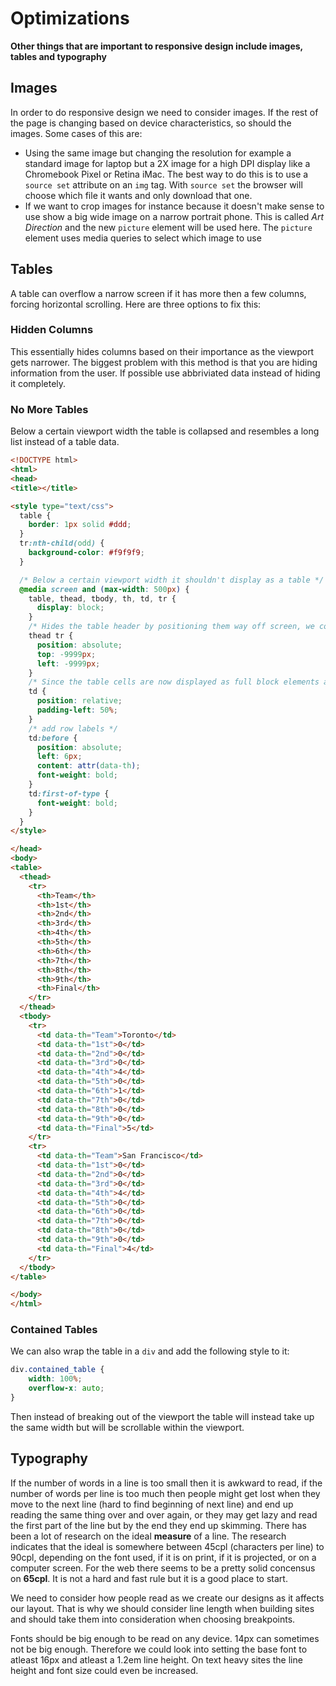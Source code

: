 # Optimizations

**Other things that are important to responsive design include images, tables and typography**

## Images
In order to do responsive design we need to consider images. If the rest of the page is changing based on device characteristics, so should the images. 
Some cases of this are: 
* Using the same image but changing the resolution for example a standard image for laptop but a 2X image for a high DPI display like a Chromebook Pixel or Retina iMac. The best way to do this is to use a `source set` attribute on an `img` tag. With `source set` the browser will choose which file it wants and only download that one.
* If we want to crop images for instance because it doesn't make sense to use show a big wide image on a narrow portrait phone. This is called *Art Direction* and the new `picture` element will be used here. The `picture` element uses media queries to select which image to use

## Tables
A table can overflow a narrow screen if it has more then a few columns, forcing horizontal scrolling. Here are three options to fix this:

### Hidden Columns
This essentially hides columns based on their importance as the viewport gets narrower. The biggest problem with this method is that you are hiding information from the user. If possible use abbriviated data instead of hiding it completely.

### No More Tables
Below a certain viewport width the table is collapsed and resembles a long list instead of a table data. 
```html
<!DOCTYPE html>
<html>
<head>
<title></title>

<style type="text/css">
  table {
    border: 1px solid #ddd;
  }
  tr:nth-child(odd) {
    background-color: #f9f9f9;
  }

  /* Below a certain viewport width it shouldn't display as a table */
  @media screen and (max-width: 500px) {
    table, thead, tbody, th, td, tr {
      display: block;
    }
    /* Hides the table header by positioning them way off screen, we could set `display: none;` but this could affect accessibility for people using screen readers as the browser won't tell them the column headers */
    thead tr {
      position: absolute;
      top: -9999px;
      left: -9999px;
    }
    /* Since the table cells are now displayed as full block elements add some padding and also set the position to relative */
    td { 
      position: relative;
      padding-left: 50%; 
    }
    /* add row labels */
    td:before { 
      position: absolute;
      left: 6px;
      content: attr(data-th);
      font-weight: bold;
    }
    td:first-of-type {
      font-weight: bold;
    }
  }
</style>

</head>
<body>
<table>
  <thead>
    <tr>
      <th>Team</th>
      <th>1st</th>
      <th>2nd</th>
      <th>3rd</th>
      <th>4th</th>
      <th>5th</th>
      <th>6th</th>
      <th>7th</th>
      <th>8th</th>
      <th>9th</th>
      <th>Final</th>
    </tr>
  </thead>
  <tbody>
    <tr>
      <td data-th="Team">Toronto</td>
      <td data-th="1st">0</td>
      <td data-th="2nd">0</td>
      <td data-th="3rd">0</td>
      <td data-th="4th">4</td>
      <td data-th="5th">0</td>
      <td data-th="6th">1</td>
      <td data-th="7th">0</td>
      <td data-th="8th">0</td>
      <td data-th="9th">0</td>
      <td data-th="Final">5</td>
    </tr>
    <tr>
      <td data-th="Team">San Francisco</td>
      <td data-th="1st">0</td>
      <td data-th="2nd">0</td>
      <td data-th="3rd">0</td>
      <td data-th="4th">4</td>
      <td data-th="5th">0</td>
      <td data-th="6th">0</td>
      <td data-th="7th">0</td>
      <td data-th="8th">0</td>
      <td data-th="9th">0</td>
      <td data-th="Final">4</td>
    </tr>
  </tbody>
</table>

</body>
</html>
```

### Contained Tables
We can also wrap the table in a `div` and  add the following style to it:
```css
div.contained_table {
    width: 100%;
    overflow-x: auto;
}
```
Then instead of breaking out of the viewport the table will instead take up the same width but will be scrollable within the viewport.

## Typography
If the number of words in a line is too small then it is awkward to read, if the number of words per line is too much then people might get lost when they move to the next line (hard to find beginning of next line) and end up reading the same thing over and over again, or they may get lazy and read the first part of the line but by the end they end up skimming. There has been a lot of research on the ideal **measure** of a line. The research indicates that the ideal is somewhere between 45cpl (characters per line) to 90cpl, depending on the font used, if it is on print, if it is projected, or on a computer screen. For the web there seems to be a pretty solid concensus on **65cpl**.  It is not a hard and fast rule but it is a good place to start.

We need to consider how people read as we create our designs as it affects our layout. That is why we should consider line length when building sites and should take them into consideration when choosing breakpoints. 

Fonts should be big enough to be read on any device. 14px can sometimes not be big enough. Therefore we could look into setting the base font to atleast 16px and atleast a 1.2em line height. On text heavy sites the line height and font size could even be increased.